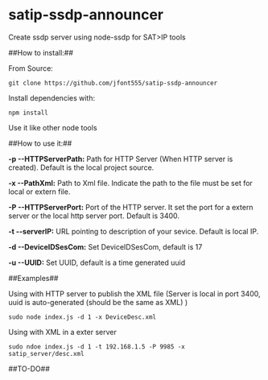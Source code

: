 # satip-ssdp-announcer
Create ssdp server using node-ssdp for SAT>IP tools

##How to install:##

From Source:

    git clone https://github.com/jfont555/satip-ssdp-announcer

Install dependencies with:

    npm install

Use it like other node tools

##How to use it:##

**-p --HTTPServerPath:** Path for HTTP Server (When HTTP server is created). Default is the local project source.

**-x --PathXml:** Path to Xml file. Indicate the path to the file must be set for local or extern file.

**-P --HTTPServerPort:** Port of the HTTP server. It set the port for a extern server or the local http server port. Default is 3400.

**-t --serverIP:** URL pointing to description of your sevice. Default is local IP.

**-d --DeviceIDSesCom:** Set DeviceIDSesCom, default is 17

**-u --UUID:** Set UUID, default is a time generated uuid

##Examples##

Using with HTTP server to publish the XML file (Server is local in port 3400, uuid is auto-generated (should be the same as XML) )

    sudo node index.js -d 1 -x DeviceDesc.xml

Using with XML in a exter server

    sudo ndoe index.js -d 1 -t 192.168.1.5 -P 9985 -x satip_server/desc.xml





##TO-DO##
